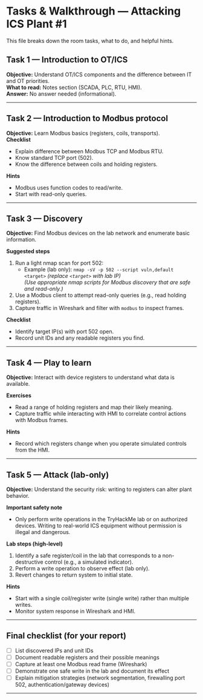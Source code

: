 # Tasks & Walkthrough — Attacking ICS Plant #1

This file breaks down the room tasks, what to do, and helpful hints.

## Task 1 — Introduction to OT/ICS
**Objective:** Understand OT/ICS components and the difference between IT and OT priorities.  
**What to read:** Notes section (SCADA, PLC, RTU, HMI).  
**Answer:** No answer needed (informational).

---

## Task 2 — Introduction to Modbus protocol
**Objective:** Learn Modbus basics (registers, coils, transports).  
**Checklist**
- Explain difference between Modbus TCP and Modbus RTU.
- Know standard TCP port (502).
- Know the difference between coils and holding registers.

**Hints**
- Modbus uses function codes to read/write.
- Start with read-only queries.

---

## Task 3 — Discovery
**Objective:** Find Modbus devices on the lab network and enumerate basic information.

**Suggested steps**
1. Run a light nmap scan for port 502:
   - Example (lab only): `nmap -sV -p 502 --script vuln,default <target>` *(replace `<target>` with lab IP)*  
   *(Use appropriate nmap scripts for Modbus discovery that are safe and read-only.)*
2. Use a Modbus client to attempt read-only queries (e.g., read holding registers).
3. Capture traffic in Wireshark and filter with `modbus` to inspect frames.

**Checklist**
- Identify target IP(s) with port 502 open.
- Record unit IDs and any readable registers you find.

---

## Task 4 — Play to learn
**Objective:** Interact with device registers to understand what data is available.

**Exercises**
- Read a range of holding registers and map their likely meaning.
- Capture traffic while interacting with HMI to correlate control actions with Modbus frames.

**Hints**
- Record which registers change when you operate simulated controls from the HMI.

---

## Task 5 — Attack (lab-only)
**Objective:** Understand the security risk: writing to registers can alter plant behavior.

**Important safety note**
- Only perform write operations in the TryHackMe lab or on authorized devices. Writing to real-world ICS equipment without permission is illegal and dangerous.

**Lab steps (high-level)**
1. Identify a safe register/coil in the lab that corresponds to a non-destructive control (e.g., a simulated indicator).
2. Perform a write operation to observe effect (lab only).
3. Revert changes to return system to initial state.

**Hints**
- Start with a single coil/register write (single write) rather than multiple writes.
- Monitor system response in Wireshark and HMI.

---

## Final checklist (for your report)
- [ ] List discovered IPs and unit IDs
- [ ] Document readable registers and their possible meanings
- [ ] Capture at least one Modbus read frame (Wireshark)
- [ ] Demonstrate one safe write in the lab and document its effect
- [ ] Explain mitigation strategies (network segmentation, firewalling port 502, authentication/gateway devices)

---
